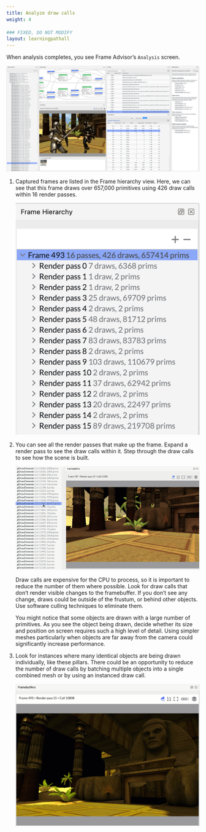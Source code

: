 ```yaml
---
title: Analyze draw calls
weight: 4

### FIXED, DO NOT MODIFY
layout: learningpathall
---
```

When analysis completes, you see Frame Advisor’s `Analysis` screen.

![Frame Advisor's Analysis screen alt-text#center](fa_analysis.png "Figure 1. Frame Advisor's Analysis screen")

1. Captured frames are listed in the Frame hierarchy view. Here, we can see that this frame draws over 657,000 primitives using 426 draw calls within 16 render passes.

    ![Frame Hierarchy view alt-text#center](fa_frame_hierarchy.png "Figure 1. The Frame Hierarchy view in Frame Advisor")

1. You can see all the render passes that make up the frame. Expand a render pass to see the draw calls within it. Step through the draw calls to see how the scene is built.

    ![Stepping through draw calls alt-text#center](FA_step_drawcalls.gif "Figure 1. Stepping through draw calls in Frame Advisor")

    Draw calls are expensive for the CPU to process, so it is important to reduce the number of them where possible. Look for draw calls that don’t render visible changes to the framebuffer. If you don’t see any change, draws could be outside of the frustum, or behind other objects. Use software culling techniques to eliminate them.

    You might notice that some objects are drawn with a large number of primitives. As you see the object being drawn, decide whether its size and position on screen requires such a high level of detail. Using simpler meshes particularly when objects are far away from the camera could significantly increase performance.
    
1. Look for instances where many identical objects are being drawn individually, like these pillars. There could be an opportunity to reduce the number of draw calls by batching multiple objects into a single combined mesh or by using an instanced draw call.

    ![Framebuffers view alt-text#center](Pillars.gif "Figure 1. Framebuffers view in Frame Advisor")